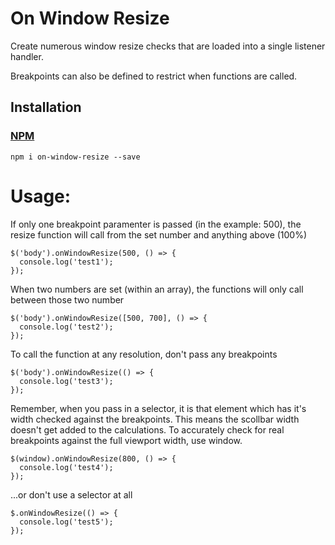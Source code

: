 # On Window Resize

Create numerous window resize checks that are loaded into a single listener handler.

Breakpoints can also be defined to restrict when functions are called.

## Installation

### [NPM](https://www.npmjs.com/package/on-window-resize)
```
npm i on-window-resize --save
```

# Usage:
If only one breakpoint paramenter is passed (in the example: 500), the resize function will
call from the set number and anything above (100%)

```
$('body').onWindowResize(500, () => {
  console.log('test1');
});
```
When two numbers are set (within an array), the functions will
only call between those two number
```
$('body').onWindowResize([500, 700], () => {
  console.log('test2');
});
```

To call the function at any resolution, don't pass any breakpoints
```
$('body').onWindowResize(() => {
  console.log('test3');
});
```

Remember, when you pass in a selector, it is that element which has it's width checked
against the breakpoints. This means the scollbar width doesn't get added to the calculations.
To accurately check for real breakpoints against the full viewport width, use window.
```
$(window).onWindowResize(800, () => {
  console.log('test4');
});
```

...or don't use a selector at all
```
$.onWindowResize(() => {
  console.log('test5');
});
```
